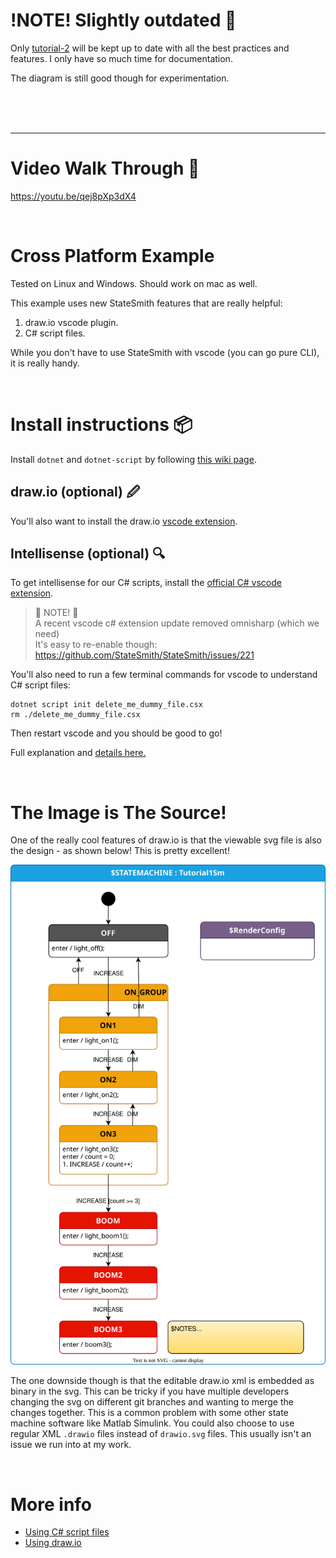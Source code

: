 # !NOTE! Slightly outdated 📅
Only [tutorial-2](https://github.com/StateSmith/tutorial-2) will be kept up to date with all the best practices and features. I only have so much time for documentation.

The diagram is still good though for experimentation.


<br/>
<br/>
<br/>

---


# Video Walk Through 🚶
https://youtu.be/qej8pXp3dX4

<br/>

# Cross Platform Example
Tested on Linux and Windows. Should work on mac as well.

This example uses new StateSmith features that are really helpful:
1. draw.io vscode plugin.
2. C# script files.

While you don't have to use StateSmith with vscode (you can go pure CLI),
it is really handy.

<br/>

# Install instructions 📦
Install `dotnet` and `dotnet-script` by following [this wiki page](https://github.com/StateSmith/StateSmith/wiki/StateSmith-install-requirements).

## draw.io (optional) 🖉
You'll also want to install the draw.io [vscode extension](https://marketplace.visualstudio.com/items?itemName=hediet.vscode-drawio).

## Intellisense (optional) 🔍
To get intellisense for our C# scripts, install the [official C# vscode extension](https://marketplace.visualstudio.com/items?itemName=ms-dotnettools.csharp).

> 📢 NOTE! 📢<br>
> A recent vscode c# extension update removed omnisharp (which we need)<br>
> It's easy to re-enable though: https://github.com/StateSmith/StateSmith/issues/221<br>

You'll also need to run a few terminal commands for vscode to understand C# script files:

```
dotnet script init delete_me_dummy_file.csx
rm ./delete_me_dummy_file.csx
```

Then restart vscode and you should be good to go!

Full explanation and [details here.](https://github.com/StateSmith/StateSmith/wiki/Using-c%23-script-files-(.CSX)-instead-of-solutions-and-projects)

<br/>

# The Image is The Source!
One of the really cool features of draw.io is that the viewable svg file is also the design - as shown below! This is pretty excellent!

![](./src/Tutorial1Sm.drawio.svg)

The one downside though is that the editable draw.io xml is embedded as binary in the svg. This can be tricky if you have multiple developers changing the svg on different git branches and wanting to merge the changes together. This is a common problem with some other state machine software like Matlab Simulink. You could also choose to use regular XML `.drawio` files instead of `drawio.svg` files. This usually isn't an issue we run into at my work.

<br/>

# More info
* [Using C# script files](https://github.com/StateSmith/StateSmith/wiki/Using-c%23-script-files-(.CSX)-instead-of-solutions-and-projects)
* [Using draw.io](https://github.com/StateSmith/StateSmith/wiki/Getting-started-using-draw.io-with-StateSmith)
